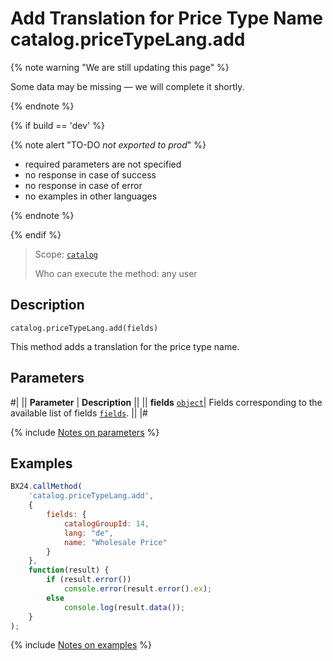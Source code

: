 # Add Translation for Price Type Name catalog.priceTypeLang.add

{% note warning "We are still updating this page" %}

Some data may be missing — we will complete it shortly.

{% endnote %}

{% if build == 'dev' %}

{% note alert "TO-DO _not exported to prod_" %}

- required parameters are not specified
- no response in case of success
- no response in case of error
- no examples in other languages
  
{% endnote %}

{% endif %}

> Scope: [`catalog`](../../../scopes/permissions.md)
>
> Who can execute the method: any user

## Description

```http
catalog.priceTypeLang.add(fields)
```

This method adds a translation for the price type name.

## Parameters

#| 
|| **Parameter** | **Description** ||
|| **fields**
[`object`](../../data-types.md)| Fields corresponding to the available list of fields [`fields`](catalog-price-type-lang-get-fields.md). ||
|#

{% include [Notes on parameters](../../../../_includes/required.md) %}

## Examples

```javascript
BX24.callMethod(
    'catalog.priceTypeLang.add',
    {
        fields: {
            catalogGroupId: 14,
            lang: "de",
            name: "Wholesale Price"
        }
    },
    function(result) {
        if (result.error())
            console.error(result.error().ex);
        else
            console.log(result.data());
    }
);
```
{% include [Notes on examples](../../../../_includes/examples.md) %}